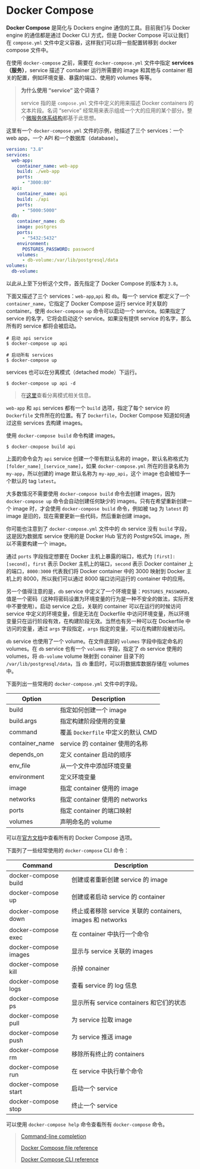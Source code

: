 # Docker Compose

**Docker Compose** 是简化与 Dockers engine 通信的工具。目前我们与 Docker engine 的通信都是通过 Docker CLI 方式，但是 Docker Compose 可以让我们在 `compose.yml` 文件中定义容器，这样我们可以将一些配置转移到 docker compose 文件中。

在使用 `docker-compose` 之前，需要在 `docker-compose.yml` 文件中指定 **services（服务）**，service 描述了 container 运行所需要的 image 和其他与 container 相关的配置，例如环境变量、暴露的端口、使用的 volumes 等等。

> **为什么使用 “service” 这个词语？**
> 
> service 指的是 `compose.yml` 文件中定义的用来描述 Docker containers 的文本片段。名词 “service” 经常用来表示组成一个大的应用的某个部分。整个[微服务体系结构](https://medium.com/hashmapinc/the-what-why-and-how-of-a-microservices-architecture-4179579423a9)都基于此思想。

这里有一个 `docker-compose.yml` 文件的示例，他描述了三个 services：一个 web app，一个 API 和一个数据库（database）。
```yml
version: "3.8"
services:
  web-app:
    container_name: web-app
    build: ./web-app
    ports:
      - "3000:80"
  api:
    container_name: api
    build: ./api
    ports:
      - "5000:5000"
  db:
    container_name: db
    image: postgres
    ports:
      - "5432:5432"
    environment:
      POSTGRES_PASSWORD: password
    volumes:
      - db-volume:/var/lib/postgresql/data
volumes:
  db-volume:
```

以此从上至下分析这个文件，首先指定了 Docker Compose 的版本为 `3.8`。

下面又描述了三个 services：`web-app`,`api` 和 `db`。每一个 service 都定义了一个 `container_name`，它指定了 Docker Compose 运行 service 时关联的 container。使用 `docker-compose up` 命令可以启动一个 service。如果指定了 service 的名字，它将会启动这个 service。如果没有提供 service 的名字，那么所有的 service 都将会被启动。

```shell
# 启动 api service
$ docker-compose up api

# 启动所有 services
$ docker-compose up
```

services 也可以在分离模式（detached mode）下运行。
```shell
$ docker-compose up api -d
```

> 在[这里](https://pengfeixc.com/tutorial/docker/docker-containers)查看分离模式相关信息。

`web-app` 和 `api` services 都有一个 `build` 选项，指定了每个 service 的 `Dockerfile` 文件所在的位置。有了 `Dockerfile`，Docker Compose 知道如何通过这些 services 去构建 images。

使用 `docker-compose build` 命令构建 images。
```shell
$ docker-cmopose build api
```

上面的命令会为 `api` service 创建一个带有默认名称的 image，默认名称格式为 `[folder_name]_[service_name]`，如果 `docker-compose.yml` 所在的目录名称为 `my-app`，所以创建的 image 默认名称为 `my-app_api`，这个 image 也会被给予一个默认的 tag `latest`。

大多数情况不需要使用 `docker-compose build` 命令去创建 images，因为 `docker-compose up` 命令会自动创建任何缺少的 images。只有在希望重新创建一个 image 时，才会使用 `docker-compose build` 命令，例如被 tag 为 `latest` 的 image 是旧的，现在需要更新一些代码，然后重新创建 image。

你可能也注意到了 `docker-compose.yml` 文件中的 `db` service 没有 `build` 字段，这是因为数据库 service 使用的是 Docker Hub 官方的 PostgreSQL image，所以不需要构建一个 image。

通过 `ports` 字段指定想要在 Docker 主机上暴露的端口，格式为 `[first]:[second]`，`first` 表示 Docker 主机上的端口，`second` 表示 Docker container 上的端口，`8000:3000` 代表我们将 Docker container 中的 3000 映射到 Docker 主机上的 8000，所以我们可以通过 8000 端口访问运行的 container 中的应用。

另一个值得注意的是，`db` service 中定义了一个环境变量：`POSTGRES_PASSWORD`，值是一个密码（这种将密码设置为环境变量的行为是一种不安全的做法，实际开发中不要使用）。启动 service 之后，关联的 container 可以在运行的时候访问 service 中定义的环境变量，但是无法在 Dockerfile 中访问环境变量，所以环境变量只在运行阶段有效，在构建阶段无效。当然也有另一种可以在 Dockerfile 中访问的变量，通过 `args` 字段指定，`args` 指定的变量，可以在构建阶段被访问。

`db` service 也使用了一个 volume。在文件底部的 `volumes` 字段中指定命名的 volumes。在 `db` service 也有一个 `volumes` 字段，指定了 `db` service 使用的 volumes，将 `db-volume` volume 映射到 conainer 目录下的 `/var/lib/postgresql/data`，当 `db` 重启时，可以将数据库数据存储在 volumes 中。

下面列出一些常用的 `docker-compose.yml` 文件中的字段。

| Option | Description |
| ------ | ----------- |
| build  | 指定如何创建一个 image |
| build.args | 指定构建阶段使用的变量 |
| command | 覆盖 `Dockerfile` 中定义的默认 CMD |
| container_name | service 的 container 使用的名称 |
| depends_on | 定义 container 启动的顺序 |
| env_file | 从一个文件中添加环境变量 |
| environment | 定义环境变量 |
| image | 指定 container 使用的 image |
| networks | 指定 container 使用的 networks |
| ports | 指定 container 的端口映射 |
| volumes | 声明命名的 volume |

可以在[官方文档](https://docs.docker.com/compose/compose-file/)中查看所有的 Docker Compose 选项。

下面列了一些经常使用的 `docker-compose` CLI 命令：

| Command | Description |
| ------- | ----------- |
| docker-compose build |  创建或者重新创建 service 的 image |
| docker-compose up | 创建或者启动 service 的 container |
| docker-compose down | 终止或者移除 service 关联的 containers, images 和 networks |
| docker-compose exec | 在 container 中执行一个命令 |
| docker-compose images | 显示与 service 关联的 images |
| docker-compose kill | 杀掉 conainer |
| docker-compose logs | 查看 service 的 log 信息 |
| docker-compose ps | 显示所有 service containers 和它们的状态 |
| docker-compose pull | 为 service 拉取 image |
| docker-compose push | 为 service 推送 image |
| docker-compose rm |  移除所有终止的 containers |
| docker-compose run | 在 service 中执行单个命令 |
| docker-compose start | 启动一个 service |
| docker-compose stop | 终止一个 service |

可以使用 `docker-compose help` 命令查看所有 `docker-compose` 命令。

> [Command-line completion](https://docs.docker.com/compose/completion/)
>
> [Docker Compose file reference](https://docs.docker.com/compose/compose-file/)
>
> [Docker Compose CLI reference](https://docs.docker.com/compose/reference/)
